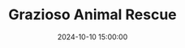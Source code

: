 ---
layout: inner
position: left
title: 'Grazioso Animal Rescue'
date: 2024-10-10 15:00:00
categories: development
tags: Java Database Sorting
featured_image: '/img/posts/gitARMongo.png'
project_link: 'https://github.com/SubparAtBest0219/ePortfolio/blob/main/Artifact%202/original/Driver.class'
button_icon: 'github'
button_text: 'Visit Original Project'
lead_text: "An animal rescue database application with enhanced sorting algorithms."
---